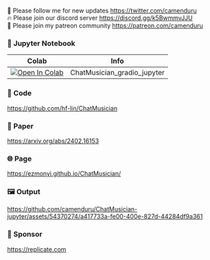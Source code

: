 🐣 Please follow me for new updates https://twitter.com/camenduru <br />
🔥 Please join our discord server https://discord.gg/k5BwmmvJJU <br />
🥳 Please join my patreon community https://patreon.com/camenduru <br />

### 🍊 Jupyter Notebook

| Colab | Info
| --- | --- |
[![Open In Colab](https://colab.research.google.com/assets/colab-badge.svg)](https://colab.research.google.com/github/camenduru/ChatMusician-jupyter/blob/main/ChatMusician_gradio_jupyter.ipynb) | ChatMusician_gradio_jupyter

### 🧬 Code
https://github.com/hf-lin/ChatMusician

### 📄 Paper
https://arxiv.org/abs/2402.16153

### 🌐 Page
https://ezmonyi.github.io/ChatMusician/

### 🖼 Output

https://github.com/camenduru/ChatMusician-jupyter/assets/54370274/a417733a-fe00-400e-827d-44284df9a361

### 🏢 Sponsor
https://replicate.com
